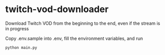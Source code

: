 # twitch-vod-downloader
Download Twitch VOD from the beginning to the end, even if the stream is in progress


Copy .env.sample into .env, fill the environment variables, and run

```
python main.py
```